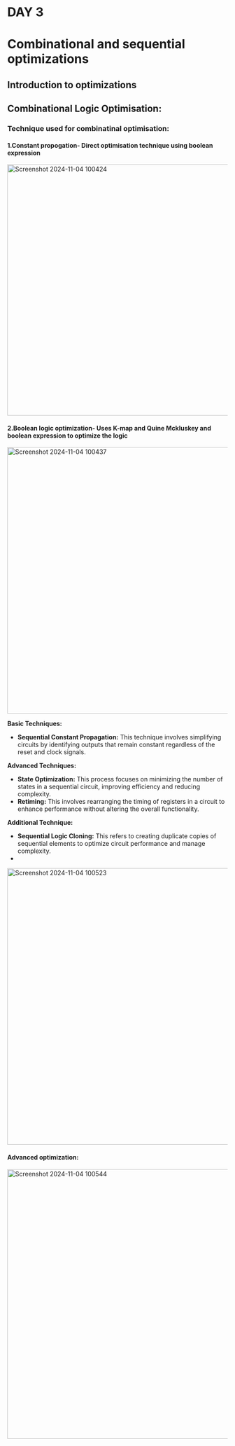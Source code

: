 # DAY 3
# Combinational and sequential optimizations
## Introduction to optimizations
## Combinational Logic Optimisation:
### Technique used for combinatinal optimisation:
#### 1.Constant propogation- Direct optimisation technique using boolean expression

<img width="574" alt="Screenshot 2024-11-04 100424" src="https://github.com/user-attachments/assets/563894e7-656d-4fb8-8b0c-03b023cbf6b8">

#### 2.Boolean logic optimization- Uses K-map and Quine Mckluskey and boolean expression to optimize the logic

<img width="609" alt="Screenshot 2024-11-04 100437" src="https://github.com/user-attachments/assets/760da673-ae98-4fb6-905e-b520ab0d65c8">


**Basic Techniques:**
- **Sequential Constant Propagation:** This technique involves simplifying circuits by identifying outputs that remain constant regardless of the reset and clock signals.

**Advanced Techniques:**
- **State Optimization:** This process focuses on minimizing the number of states in a sequential circuit, improving efficiency and reducing complexity.
- **Retiming:** This involves rearranging the timing of registers in a circuit to enhance performance without altering the overall functionality.

**Additional Technique:**
- **Sequential Logic Cloning:** This refers to creating duplicate copies of sequential elements to optimize circuit performance and manage complexity.
- 
 <img width="632" alt="Screenshot 2024-11-04 100523" src="https://github.com/user-attachments/assets/c7ecc86b-cc06-402e-a5c1-42f1a5cb6a70">

#### Advanced optimization:

<img width="616" alt="Screenshot 2024-11-04 100544" src="https://github.com/user-attachments/assets/c9609642-cb0c-47cf-8fda-c5d1c468b255">


